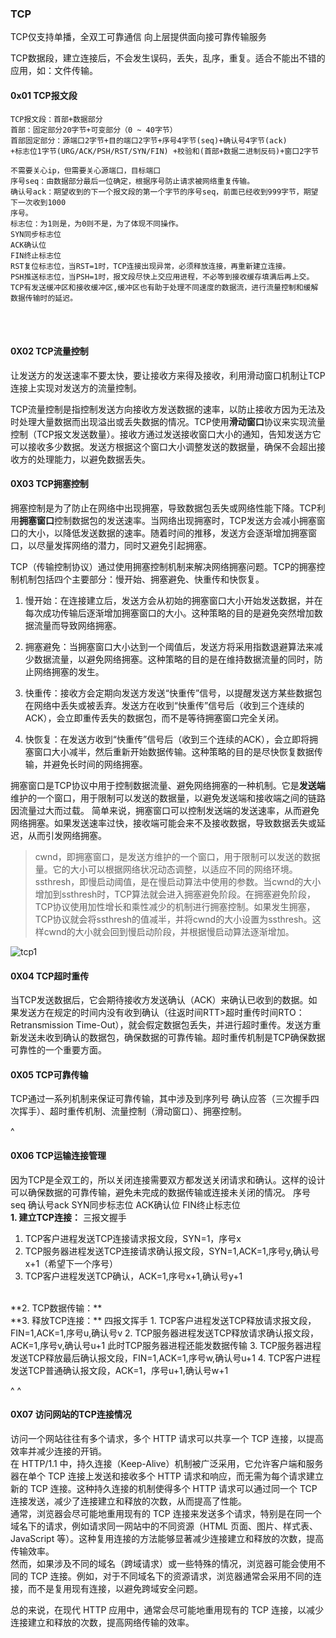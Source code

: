 ### **TCP**
TCP仅支持单播，全双工可靠通信
向上层提供面向接可靠传输服务

TCP数据段，建立连接后，不会发生误码，丢失，乱序，重复。适合不能出不错的应用，如：文件传输。

#### **0x01 TCP报文段**
```
TCP报文段：首部+数据部分
首部：固定部分20字节+可变部分（0 ~ 40字节）
首部固定部分：源端口2字节+目的端口2字节+序号4字节(seq)+确认号4字节(ack)
+标志位1字节(URG/ACK/PSH/RST/SYN/FIN) +校验和(首部+数据二进制反码)+窗口2字节
```
```
不需要关心ip，但需要关心源端口，目标端口
序号seq：由数据部分最后一位确定，根据序号防止请求被网络重复传输。
确认号ack：期望收到的下一个报文段的第一个字节的序号seq，前面已经收到999字节，期望下一次收到1000
序号。
标志位：为1则是，为0则不是，为了体现不同操作。
SYN同步标志位
ACK确认位
FIN终止标志位
RST复位标志位，当RST=1时，TCP连接出现异常，必须释放连接，再重新建立连接。
PSH推送标志位，当PSH=1时，报文段尽快上交应用进程，不必等到接收缓存填满后再上交。TCP有发送缓冲区和接收缓冲区,缓冲区也有助于处理不同速度的数据流，进行流量控制和缓解数据传输时的延迟。
```
<br>
<br>


#### **0X02 TCP流量控制**
让发送方的发送速率不要太快，要让接收方来得及接收，利用滑动窗口机制让TCP连接上实现对发送方的流量控制。

TCP流量控制是指控制发送方向接收方发送数据的速率，以防止接收方因为无法及时处理大量数据而出现溢出或丢失数据的情况。TCP使用**滑动窗口**协议来实现流量控制（TCP报文发送数量）。接收方通过发送接收窗口大小的通知，告知发送方它可以接收多少数据。发送方根据这个窗口大小调整发送的数据量，确保不会超出接收方的处理能力，以避免数据丢失。
#### **0X03 TCP拥塞控制**
拥塞控制是为了防止在网络中出现拥塞，导致数据包丢失或网络性能下降。TCP利用**拥塞窗口**控制数据包的发送速率。当网络出现拥塞时，TCP发送方会减小拥塞窗口的大小，以降低发送数据的速率。随着时间的推移，发送方会逐渐增加拥塞窗口，以尽量发挥网络的潜力，同时又避免引起拥塞。


TCP（传输控制协议）通过使用拥塞控制机制来解决网络拥塞问题。TCP的拥塞控制机制包括四个主要部分：慢开始、拥塞避免、快重传和快恢复。

1. 慢开始：在连接建立后，发送方会从初始的拥塞窗口大小开始发送数据，并在每次成功传输后逐渐增加拥塞窗口的大小。这种策略的目的是避免突然增加数据流量而导致网络拥塞。

2. 拥塞避免：当拥塞窗口大小达到一个阈值后，发送方将采用指数退避算法来减少数据流量，以避免网络拥塞。这种策略的目的是在维持数据流量的同时，防止网络拥塞的发生。

3. 快重传：接收方会定期向发送方发送“快重传”信号，以提醒发送方某些数据包在网络中丢失或被丢弃。发送方在收到“快重传”信号后（收到三个连续的ACK），会立即重传丢失的数据包，而不是等待拥塞窗口完全关闭。

4. 快恢复：在发送方收到“快重传”信号后（收到三个连续的ACK），会立即将拥塞窗口大小减半，然后重新开始数据传输。这种策略的目的是尽快恢复数据传输，并避免长时间的网络拥塞。



拥塞窗口是TCP协议中用于控制数据流量、避免网络拥塞的一种机制。它是**发送端**维护的一个窗口，用于限制可以发送的数据量，以避免发送端和接收端之间的链路因流量过大而过载。
简单来说，拥塞窗口可以控制发送端的发送速率，从而避免网络拥塞。如果发送速率过快，接收端可能会来不及接收数据，导致数据丢失或延迟，从而引发网络拥塞。
> cwnd，即拥塞窗口，是发送方维护的一个窗口，用于限制可以发送的数据量。它的大小可以根据网络状况动态调整，以适应不同的网络环境。
    ssthresh，即慢启动阈值，是在慢启动算法中使用的参数。当cwnd的大小增加到ssthresh时，TCP算法就会进入拥塞避免阶段。在拥塞避免阶段，TCP协议使用加性增长和乘性减少的机制进行拥塞控制。如果发生拥塞，TCP协议就会将ssthresh的值减半，并将cwnd的大小设置为ssthresh。这样cwnd的大小就会回到慢启动阶段，并根据慢启动算法逐渐增加。

![tcp1](http://cdn.33129999.xyz/mk_img/tcp1.png)






#### **0X04 TCP超时重传**
当TCP发送数据后，它会期待接收方发送确认（ACK）来确认已收到的数据。如果发送方在规定的时间内没有收到确认（往返时间RTT>超时重传时间RTO：Retransmission Time-Out），就会假定数据包丢失，并进行超时重传。发送方重新发送未收到确认的数据包，确保数据的可靠传输。超时重传机制是TCP确保数据可靠性的一个重要方面。
#### **0X05 TCP可靠传输**
TCP通过一系列机制来保证可靠传输，其中涉及到序列号 确认应答（三次握手四次挥手）、超时重传机制、流量控制（滑动窗口）、拥塞控制。


^
#### **0X06 TCP运输连接管理**
因为TCP是全双工的，所以关闭连接需要双方都发送关闭请求和确认。这样的设计可以确保数据的可靠传输，避免未完成的数据传输或连接未关闭的情况。
序号seq
确认号ack
SYN同步标志位
ACK确认位
FIN终止标志位
<br>
**1. 建立TCP连接：**
三报文握手
1. TCP客户进程发送TCP连接请求报文段，SYN=1，序号x
2. TCP服务器进程发送TCP连接请求确认报文段，SYN=1,ACK=1,序号y,确认号x+1（希望下一个序号）
3. TCP客户进程发送TCP确认，ACK=1,序号x+1,确认号y+1
<br>
**2. TCP数据传输：**
<br>
**3. 释放TCP连接：**
四报文挥手
1. TCP客户进程发送TCP释放请求报文段，FIN=1,ACK=1,序号u,确认号v
2. TCP服务器进程发送TCP释放请求确认报文段，ACK=1,序号v,确认号u+1
此时TCP服务器进程还能发数据传输
3. TCP服务器进程发送TCP释放最后确认报文段，FIN=1,ACK=1,序号w,确认号u+1
4. TCP客户进程发送TCP普通确认报文段，ACK=1，序号u+1,确认号w+1


^
^
#### **0X07 访问网站的TCP连接情况**

访问一个网站往往有多个请求，多个 HTTP 请求可以共享一个 TCP 连接，以提高效率并减少连接的开销。
<br>
在 HTTP/1.1 中，持久连接（Keep-Alive）机制被广泛采用，它允许客户端和服务器在单个 TCP 连接上发送和接收多个 HTTP 请求和响应，而无需为每个请求建立新的 TCP 连接。这种持久连接的机制使得多个 HTTP 请求可以通过同一个 TCP 连接发送，减少了连接建立和释放的次数，从而提高了性能。
<br>
通常，浏览器会尽可能地重用现有的 TCP 连接来发送多个请求，特别是在同一个域名下的请求，例如请求同一网站中的不同资源（HTML 页面、图片、样式表、JavaScript 等）。这种复用连接的方法能够显著减少连接建立和释放的次数，提高传输效率。
<br>
然而，如果涉及不同的域名（跨域请求）或一些特殊的情况，浏览器可能会使用不同的 TCP 连接。例如，对于不同域名下的资源请求，浏览器通常会采用不同的连接，而不是复用现有连接，以避免跨域安全问题。

总的来说，在现代 HTTP 应用中，通常会尽可能地重用现有的 TCP 连接，以减少连接建立和释放的次数，提高网络传输的效率。

